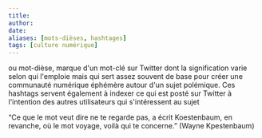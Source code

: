 ```yaml
---
title: 
author: 
date: 
aliases: [mots-dièses, hashtages]
tags: [culture numérique]
---
```


ou mot-dièse, 
marque d'un mot-clé sur Twitter dont la signification varie selon qui l'emploie mais qui sert assez souvent de base pour créer une communauté numérique éphémère autour d'un sujet polémique. 
Ces hashtags servent également à indexer ce qui est posté sur Twitter à l'intention des autres utilisateurs qui s'intéressent au sujet

“Ce que le mot veut dire ne te regarde pas, a écrit Koestenbaum, en revanche, où le mot voyage, voilà qui te concerne.” (Wayne Kpestenbaum)